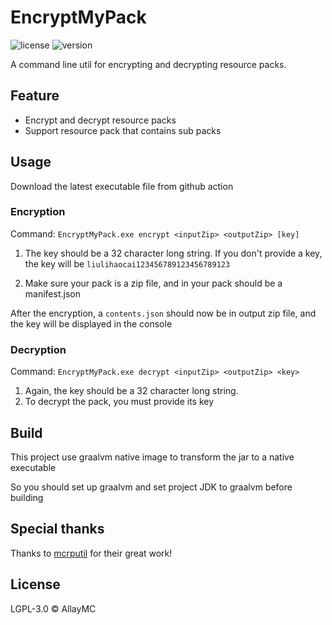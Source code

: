 # EncryptMyPack

![license](https://img.shields.io/badge/License-LGPL_3.0-blue.svg)
![version](https://img.shields.io/badge/Version-1.0.0-green.svg)

A command line util for encrypting and decrypting resource packs.

## Feature
 - Encrypt and decrypt resource packs
 - Support resource pack that contains sub packs

## Usage

Download the latest executable file from github action

### Encryption

Command: `EncryptMyPack.exe encrypt <inputZip> <outputZip> [key]`

1. The key should be a 32 character long string. If you don't provide a key, the key will be `liulihaocai123456789123456789123`

2. Make sure your pack is a zip file, and in your pack should be a manifest.json

After the encryption, a `contents.json` should now be in output zip file, and the key will be displayed in the console

### Decryption

Command: `EncryptMyPack.exe decrypt <inputZip> <outputZip> <key>`

1. Again, the key should be a 32 character long string.
2. To decrypt the pack, you must provide its key

## Build

This project use graalvm native image to transform the jar to a native executable

So you should set up graalvm and set project JDK to graalvm before building

## Special thanks

Thanks to [mcrputil](https://github.com/valaphee/mcrputil) for their great work!

## License
LGPL-3.0 © AllayMC
